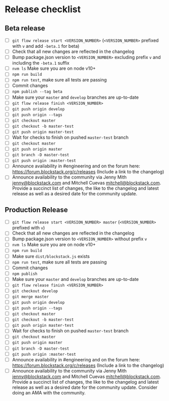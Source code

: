 # Release checklist
## Beta release
- [ ] `git flow release start <VERSION_NUMBER>` (`<VERSION_NUMBER>` prefixed with `v` and add `-beta.1` for beta)
- [ ] Check that all new changes are reflected in the changelog
- [ ] Bump package.json version to `<VERSION_NUMBER>` excluding prefix `v` and including the `-beta.1` suffix
- [ ] `nvm ls` Make sure you are on node v10+ 
- [ ] `npm run build`
- [ ] `npm run test`, make sure all tests are passing
- [ ] Commit changes
- [ ] `npm publish --tag beta`
- [ ] Make sure your `master` and `develop` branches are up-to-date
- [ ] `git flow release finish <VERSION_NUMBER>` 
- [ ] `git push origin develop`
- [ ] `git push origin --tags`
- [ ] `git checkout master`
- [ ] `git checkout -b master-test`
- [ ] `git push origin master-test`
- [ ] Wait for checks to finish on pushed `master-test` branch
- [ ] `git checkout master`
- [ ] `git push origin master`
- [ ] `git branch -D master-test`
- [ ] `git push origin :master-test`
- [ ] Announce availability in #engineering and on the forum here: https://forum.blockstack.org/c/releases (Include a link to the changelog)
- [ ] Announce availability to the community via Jenny Mith <jenny@blockstack.com> and Mitchell Cuevas <mitchell@blockstack.com>. Provide a succinct list of changes, the like to the changelog and latest release as well as a desired date for the community update.

## Production Release
- [ ] `git flow release start <VERSION_NUMBER> master` (`<VERSION_NUMBER>` prefixed with `v`)
- [ ] Check that all new changes are reflected in the changelog
- [ ] Bump package.json version to `<VERSION_NUMBER>` without prefix `v`
- [ ] `nvm ls` Make sure you are on node v10+ 
- [ ] `npm run build`
- [ ] Make sure `dist/blockstack.js` exists
- [ ] `npm run test`, make sure all tests are passing
- [ ] Commit changes
- [ ] `npm publish`
- [ ] Make sure your `master` and `develop` branches are up-to-date
- [ ] `git flow release finish <VERSION_NUMBER>` 
- [ ] `git checkout develop`
- [ ] `git merge master`
- [ ] `git push origin develop`
- [ ] `git push origin --tags`
- [ ] `git checkout master`
- [ ] `git checkout -b master-test`
- [ ] `git push origin master-test`
- [ ] Wait for checks to finish on pushed `master-test` branch
- [ ] `git checkout master`
- [ ] `git push origin master`
- [ ] `git branch -D master-test`
- [ ] `git push origin :master-test`
- [ ] Announce availability in #engineering and on the forum here: https://forum.blockstack.org/c/releases (Include a link to the changelog)
- [ ] Announce availability to the community via Jenny Mith <jenny@blockstack.com> and Mitchell Cuevas <mitchell@blockstack.com>. Provide a succinct list of changes, the like to the changelog and latest release as well as a desired date for the community update. Consider doing an AMA with the community.
